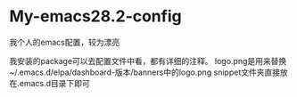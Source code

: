 # My-emacs28.2-config
我个人的emacs配置，较为漂亮

我安装的package可以去配置文件中看，都有详细的注释。
logo.png是用来替换~/.emacs.d/elpa/dashboard-版本/banners中的logo.png
snippet文件夹直接放在.emacs.d目录下即可
